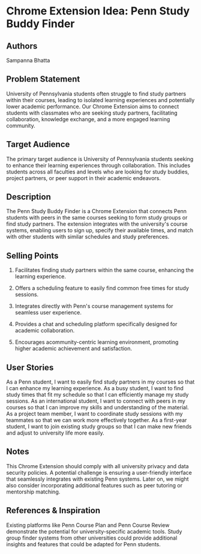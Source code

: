 # Chrome Extension Idea: Penn Study Buddy Finder

## Authors

Sampanna Bhatta

## Problem Statement

University of Pennsylvania students often struggle to find study partners within their courses, leading to isolated learning experiences and potentially lower academic performance. Our Chrome Extension aims to connect students with classmates who are seeking study partners, facilitating collaboration, knowledge exchange, and a more engaged learning community.

## Target Audience

The primary target audience is University of Pennsylvania students seeking to enhance their learning experiences through collaboration. This includes students across all faculties and levels who are looking for study buddies, project partners, or peer support in their academic endeavors.

## Description

The Penn Study Buddy Finder is a Chrome Extension that connects Penn students with peers in the same courses seeking to form study groups or find study partners. The extension integrates with the university's course systems, enabling users to sign up, specify their available times, and match with other students with similar schedules and study preferences.

## Selling Points

1. Facilitates finding study partners within the same course, enhancing the learning experience.

2. Offers a scheduling feature to easily find common free times for study sessions.

3. Integrates directly with Penn's course management systems for seamless user experience.

4. Provides a chat and scheduling platform specifically designed for academic collaboration.
   
6. Encourages acommunity-centric learning environment, promoting higher academic achievement and satisfaction.


## User Stories

As a Penn student, I want to easily find study partners in my courses so that I can enhance my learning experience.
As a busy student, I want to find study times that fit my schedule so that I can efficiently manage my study sessions.
As an international student, I want to connect with peers in my courses so that I can improve my skills and understanding of the material.
As a project team member, I want to coordinate study sessions with my teammates so that we can work more effectively together.
As a first-year student, I want to join existing study groups so that I can make new friends and adjust to university life more easily.

## Notes

This Chrome Extension should comply with all university privacy and data security policies. A potential challenge is ensuring a user-friendly interface that seamlessly integrates with existing Penn systems. Later on, we might also consider incorporating additional features such as peer tutoring or mentorship matching.

## References & Inspiration

Existing platforms like Penn Course Plan and Penn Course Review demonstrate the potential for university-specific academic tools.
Study group finder systems from other universities could provide additional insights and features that could be adapted for Penn students.
